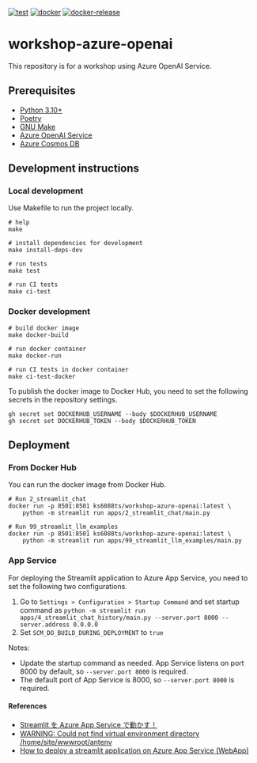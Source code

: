 [![test](https://github.com/ks6088ts-labs/workshop-azure-openai/actions/workflows/test.yaml/badge.svg?branch=main)](https://github.com/ks6088ts-labs/workshop-azure-openai/actions/workflows/test.yaml?query=branch%3Amain)
[![docker](https://github.com/ks6088ts-labs/workshop-azure-openai/actions/workflows/docker.yaml/badge.svg?branch=main)](https://github.com/ks6088ts-labs/workshop-azure-openai/actions/workflows/docker.yaml?query=branch%3Amain)
[![docker-release](https://github.com/ks6088ts-labs/workshop-azure-openai/actions/workflows/docker-release.yaml/badge.svg)](https://github.com/ks6088ts-labs/workshop-azure-openai/actions/workflows/docker-release.yaml)

# workshop-azure-openai

This repository is for a workshop using Azure OpenAI Service.

## Prerequisites

- [Python 3.10+](https://www.python.org/downloads/)
- [Poetry](https://python-poetry.org/docs/#installation)
- [GNU Make](https://www.gnu.org/software/make/)
- [Azure OpenAI Service](https://azure.microsoft.com/ja-jp/products/ai-services/openai-service)
- [Azure Cosmos DB](https://azure.microsoft.com/ja-jp/products/cosmos-db/)

## Development instructions

### Local development

Use Makefile to run the project locally.

```shell
# help
make

# install dependencies for development
make install-deps-dev

# run tests
make test

# run CI tests
make ci-test
```

### Docker development

```shell
# build docker image
make docker-build

# run docker container
make docker-run

# run CI tests in docker container
make ci-test-docker
```

To publish the docker image to Docker Hub, you need to set the following secrets in the repository settings.

```shell
gh secret set DOCKERHUB_USERNAME --body $DOCKERHUB_USERNAME
gh secret set DOCKERHUB_TOKEN --body $DOCKERHUB_TOKEN
```

## Deployment

### From Docker Hub

You can run the docker image from Docker Hub.

```shell
# Run 2_streamlit_chat
docker run -p 8501:8501 ks6088ts/workshop-azure-openai:latest \
    python -m streamlit run apps/2_streamlit_chat/main.py

# Run 99_streamlit_llm_examples
docker run -p 8501:8501 ks6088ts/workshop-azure-openai:latest \
    python -m streamlit run apps/99_streamlit_llm_examples/main.py
```

### App Service

For deploying the Streamlit application to Azure App Service, you need to set the following two configurations.

1. Go to `Settings > Configuration > Startup Command` and set startup command as `python -m streamlit run apps/4_streamlit_chat_history/main.py --server.port 8000 --server.address 0.0.0.0`
1. Set `SCM_DO_BUILD_DURING_DEPLOYMENT` to `true`

Notes:

- Update the startup command as needed. App Service listens on port 8000 by default, so `--server.port 8000` is required.
- The default port of App Service is 8000, so `--server.port 8000` is required.

#### References

- [Streamlit を Azure App Service で動かす！](https://qiita.com/takashiuesaka/items/491b21e9afb34bbb6e6d)
- [WARNING: Could not find virtual environment directory /home/site/wwwroot/antenv](https://stackoverflow.com/a/61720957)
- [How to deploy a streamlit application on Azure App Service (WebApp)](https://learn.microsoft.com/en-us/answers/questions/1470782/how-to-deploy-a-streamlit-application-on-azure-app)
